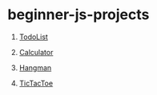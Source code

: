 # beginner-js-projects

1. [TodoList](./todoList)

2. [Calculator](./calculator)

3. [Hangman](./hangman)

4. [TicTacToe](./ticTacToe)

